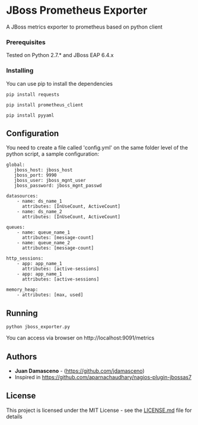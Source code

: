 # JBoss Prometheus Exporter

A JBoss metrics exporter to prometheus based on python client

### Prerequisites

Tested on Python 2.7.* and JBoss EAP 6.4.x

### Installing

You can use pip to install the dependencies

```
pip install requests
```
```
pip install prometheus_client
```
```
pip install pyyaml
```

## Configuration

You need to create a file called 'config.yml' on the same folder level of the python script, a sample configuration:

```
global:
   jboss_host: jboss_host
   jboss_port: 9990
   jboss_user: jboss_mgnt_user
   jboss_password: jboss_mgnt_passwd

datasources:
    - name: ds_name_1
      attributes: [InUseCount, ActiveCount]
    - name: ds_name_2
      attributes: [InUseCount, ActiveCount]

queues:
    - name: queue_name_1
      attributes: [message-count]
    - name: queue_name_2
      attributes: [message-count]

http_sessions:
    - app: app_name_1
      attributes: [active-sessions]
    - app: app_name_1
      attributes: [active-sessions]

memory_heap:
    - attributes: [max, used]

```

## Running

```
python jboss_exporter.py
```

You can access via browser on http://localhost:9091/metrics

## 

## Authors

* **Juan Damasceno** - (https://github.com/jdamasceno)
* Inspired in https://github.com/aparnachaudhary/nagios-plugin-jbossas7

## License

This project is licensed under the MIT License - see the [LICENSE.md](LICENSE.md) file for details

